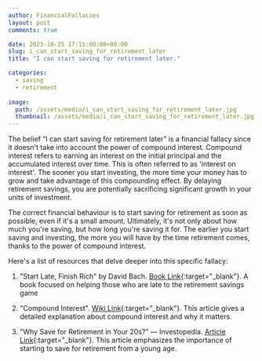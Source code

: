 ```yaml
---
author: FinancialFallacies
layout: post
comments: true

date: 2023-10-25 17:15:00:00+00:00  
slug: i_can_start_saving_for_retirement_later
title: "I can start saving for retirement later."

categories:
  - saving
  - retirement
  
image:
  path: /assets/media/i_can_start_saving_for_retirement_later.jpg
  thumbnail: /assets/media/i_can_start_saving_for_retirement_later.jpg
---
```


The belief “I can start saving for retirement later” is a financial fallacy since it doesn't take into account the power of compound interest. Compound interest refers to earning an interest on the initial principal and the accumulated interest over time. This is often referred to as 'interest on interest'. The sooner you start investing, the more time your money has to grow and take advantage of this compounding effect. By delaying retirement savings, you are potentially sacrificing significant growth in your units of investment.

The correct financial behaviour is to start saving for retirement as soon as possible, even if it's a small amount. Ultimately, it's not only about how much you're saving, but how long you're saving it for. The earlier you start saving and investing, the more you will have by the time retirement comes, thanks to the power of compound interest. 

Here's a list of resources that delve deeper into this specific fallacy:

1. "Start Late, Finish Rich" by David Bach. [Book Link](https://www.amazon.com/Start-Late-Finish-Rich-Achieving/dp/0767919475/ref=nosim?tag=financialfall-20){:target="_blank"}. 
A book focused on helping those who are late to the retirement savings game

2. "Compound Interest". [Wiki Link](https://en.wikipedia.org/wiki/Compound_interest){:target="_blank"}. 
This article gives a detailed explanation about compound interest and why it matters.

3. "Why Save for Retirement in Your 20s?" — Investopedia. [Article Link](https://www.investopedia.com/articles/personal-finance/040315/why-save-retirement-your-20s.asp){:target="_blank"}. 
This article emphasizes the importance of starting to save for retirement from a young age.

